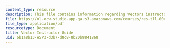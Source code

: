 ```yaml
---
content_type: resource
description: This file contains information regarding Vectors instructor guide.
file: https://ol-ocw-studio-app-qa.s3.amazonaws.com/courses/res-tll-004-stem-concept-videos-fall-2013/6b1a8b13e573d3b7d8c88b20b9841868_MITRES_TLL-004F13_VecGuide.pdf
file_type: application/pdf
resourcetype: Document
title: Vector Instructor Guide
uid: 6b1a8b13-e573-d3b7-d8c8-8b20b9841868
---
```

